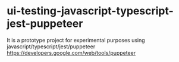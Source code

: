 # ui-testing-javascript-typescript-jest-puppeteer
It is a prototype project for experimental purposes using javascript/typescript/jest/puppeteer
https://developers.google.com/web/tools/puppeteer
